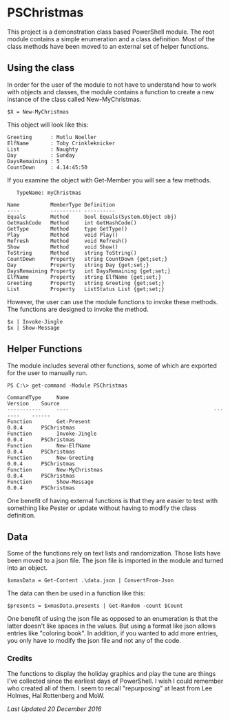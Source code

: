 # PSChristmas

This project is a demonstration class based PowerShell module. The root module contains a simple enumeration and a class definition. Most of the class methods have been moved to an external set of helper functions.

## Using the class
In order for the user of the module to not have to understand how to work with objects and classes, the module contains a function to create a new instance of the class called New-MyChristmas.

```
$X = New-MyChristmas
```

This object will look like this:

```
Greeting      : Mutlu Noeller
ElfName       : Toby Crinkleknicker
List          : Naughty
Day           : Sunday
DaysRemaining : 5
CountDown     : 4.14:45:50
```
If you examine the object with Get-Member you will see a few methods.

```
   TypeName: myChristmas

Name          MemberType Definition                    
----          ---------- ----------                    
Equals        Method     bool Equals(System.Object obj)
GetHashCode   Method     int GetHashCode()             
GetType       Method     type GetType()                
Play          Method     void Play()                   
Refresh       Method     void Refresh()                
Show          Method     void Show()                   
ToString      Method     string ToString()             
CountDown     Property   string CountDown {get;set;}   
Day           Property   string Day {get;set;}         
DaysRemaining Property   int DaysRemaining {get;set;}  
ElfName       Property   string ElfName {get;set;}     
Greeting      Property   string Greeting {get;set;}    
List          Property   ListStatus List {get;set;}    
```

However, the user can use the module functions to invoke these methods. The functions are designed to invoke the method.

```
$x | Invoke-Jingle
$x | Show-Message
```
## Helper Functions

The module includes several other functions, some of which are exported for the user to manually run.

```
PS C:\> get-command -Module PSChristmas

CommandType     Name                                               Version    Source                   
-----------     ----                                               -------    ------                   
Function        Get-Present                                        0.0.4      PSChristmas              
Function        Invoke-Jingle                                      0.0.4      PSChristmas              
Function        New-ElfName                                        0.0.4      PSChristmas              
Function        New-Greeting                                       0.0.4      PSChristmas              
Function        New-MyChristmas                                    0.0.4      PSChristmas              
Function        Show-Message                                       0.0.4      PSChristmas              
```
One benefit of having external functions is that they are easier to test with something like Pester or update without having to modify the class definition.

## Data
Some of the functions rely on text lists and randomization. Those lists have been moved to a json file. The json file is imported in the module and turned into an object.

```
$xmasData = Get-Content .\data.json | ConvertFrom-Json
```
The data can then be used in a function like this:

```
$presents = $xmasData.presents | Get-Random -count $Count
```
One benefit of using the json file as opposed to an enumeration is that the latter doesn't like spaces in the values. But using a format like json allows entries like "coloring book". In addition, if you wanted to add more entries, you only have to modify the json file and not any of the code.


### Credits
The functions to display the holiday graphics and play the tune are things I've collected since the earliest days of PowerShell. I wish I could remember who created all of them. I seem to recall "repurposing" at least from Lee Holmes, Hal Rottenberg and MoW.

*Last Updated 20 December 2016*